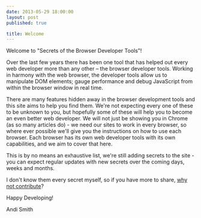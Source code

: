 ```yaml
---
date: 2013-05-29 18:00:00
layout: post
published: true

title: Welcome
---
```


<p>Welcome to "Secrets of the Browser Developer Tools"!</p>

<p>Over the last few years there has been one tool that has helped out every web developer more than any other – the browser developer tools. Working in harmony with the web browser, the developer tools allow us to manipulate DOM elements; gauge performance and debug JavaScript from within the browser window in real time.</p>

<p>There are many features hidden away in the browser development tools and this site aims to help you find them. We're not expecting every one of these to be unknown to you, but hopefully some of these will help you to become an even better web developer. We will not just be showing you in Chrome (as so many articles do) - we need our sites to work in every browser, so where ever possible we'll give you the instructions on how to use each browser. Each browser has its own web developer tools with its own capabilities, and we aim to cover that here.</p>

<p>This is by no means an exhaustive list, we're still adding secrets to the site - you can expect regular updates with new secrets over the coming days, weeks and months.</p>

<p>I don't know them every secret myself, so if you have more to share, <a href="/contribute">why not contribute</a>?</p>

<p>Happy Developing!</p>

<p>Andi Smith</p>